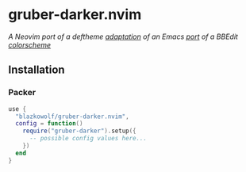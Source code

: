 # gruber-darker.nvim

_A Neovim port of a deftheme [adaptation][gruber-darker] of an Emacs [port][gruber-darker]
of a BBEdit [colorscheme][gruber-dark]_

## Installation

### Packer

```lua
use {
  "blazkowolf/gruber-darker.nvim",
  config = function()
    require("gruber-darker").setup({
      -- possible config values here...
    })
  end
}
```

[gruber-darker-theme]: https://github.com/rexim/gruber-darker-theme
[gruber-darker]: https://jblevins.org/projects/emacs-color-themes/gruber-darker-theme.el.html
[gruber-dark]: http://daringfireball.net/projects/bbcolors/schemes/
